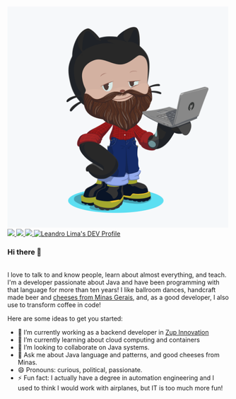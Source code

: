 <img href src="./octocat.png" alt="octocat" height="500" width="500">

<a href="https://github.com/leandrostl">
  <img src="https://img.shields.io/badge/-Github-000?style=flat-square&logo=Github&logoColor=white&link=https://github.com/leandrostl">
</a>
<a href="https://www.linkedin.com/in/leandro.stlima/">
  <img src="https://img.shields.io/badge/-LinkedIn-blue?style=flat-square&logo=Linkedin&logoColor=white&link=https://www.linkedin.com/in/leandro.stlima/">
</a>
</a>
<a href="https://twitter.com/leandrostl">
  <img src="https://img.shields.io/twitter/url?url=https%3A%2F%2Ftwitter.com%2Fleandrostl">
</a>
<a href="https://dev.to/leandrostl">
  <img src="https://d2fltix0v2e0sb.cloudfront.net/dev-badge.svg" alt="Leandro Lima's DEV Profile" height="20" width="20">
</a>
<br/>

### Hi there 👋
<br />
I love to talk to and know people, learn about almost everything, and teach. I'm a developer passionate about Java and have been programming with that language for more than ten years! I like ballroom dances, handcraft made beer and <a href="https://portaldoqueijo.com.br/gastronomia/harmonizacao/2017/05/15/sugestao-queijo-do-serro">cheeses from Minas Gerais</a>, and, as a good developer, I also use to transform coffee in code!

Here are some ideas to get you started:

- 🔭 I’m currently working as a backend developer in [Zup Innovation](https://www.zup.com.br/en)
- 🌱 I’m currently learning about cloud computing and containers
- 👯 I’m looking to collaborate on Java systems.
- 💬 Ask me about Java language and patterns, and good cheeses from Minas.
- 😄 Pronouns: curious, political, passionate.
- ⚡ Fun fact: I actually have a degree in automation engineering and I used to think I would work with airplanes, but IT is too much more fun!
